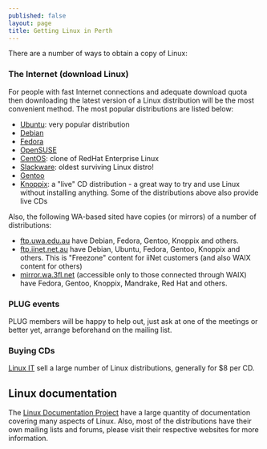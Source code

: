 ```yaml
---
published: false
layout: page
title: Getting Linux in Perth
---
```

There are a number of ways to obtain a copy of Linux:

<h3>The Internet (download Linux)</h3>

For people with fast Internet connections and adequate download quota then downloading the latest version of a Linux distribution will be the most convenient method. The most popular distributions are listed below:

<ul>
  <li><a href='http://www.ubuntu.com/'>Ubuntu</a>: very popular distribution</li>
  <li><a href='http://www.debian.org/'>Debian</a></li>
  <li><a href='http://fedoraproject.org/'>Fedora</a></li>
  <li><a href='http://www.opensuse.org/'>OpenSUSE</a></li>
  <li><a href='http://www.centos.org/'>CentOS</a>: clone of RedHat Enterprise Linux</li>
  <li><a href='http://www.slackware.com/'>Slackware</a>: oldest surviving Linux distro!</li>
  <li><a href='http://www.gentoo.org/'>Gentoo</a></li>
  <li><a href='http://www.knoppix.net'>Knoppix</a>: a "live" CD distribution - a great way to try and use Linux without installing anything. Some of the distributions above also provide live CDs</li>
</ul>


Also, the following WA-based sited have copies (or mirrors) of a number of distributions:

<ul>
  <li><a href='ftp://ftp.uwa.edu.au'>ftp.uwa.edu.au</a> have Debian, Fedora, Gentoo, Knoppix and others.</li>
  <li><a href='ftp://ftp.iinet.net.au'>ftp.iinet.net.au</a> have Debian, Ubuntu, Fedora, Gentoo, Knoppix and others. This is "Freezone" content for iiNet customers (and also WAIX content for others)</li>
  <li><a href='http://mirror.wa.3fl.net'>mirror.wa.3fl.net</a> (accessible only to those connected through WAIX) have Fedora, Gentoo, Knoppix, Mandrake, Red Hat and others.</li>
</ul>

<h3>PLUG events</h3>

PLUG members will be happy to help out, just ask at one of the meetings or better yet, arrange beforehand on the mailing list.

<!--The PLUG library

PLUG members may borrow Linux CDs from the PLUG library. Please contact the librarian for details. -->


<h3>Buying CDs </h3>

<a href='http://shop.linuxit.com.au/'>Linux IT</a> sell a large number of Linux distributions, generally for $8 per CD.


<h2>Linux documentation</h2>

The <a href='http://mirror.linux.org.au/LDP/'>Linux Documentation Project</a> have a large quantity of documentation covering many aspects of Linux. Also, most of the distributions have their own mailing lists and forums, please visit their respective websites for more information.
